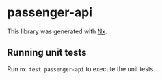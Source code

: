 # passenger-api

This library was generated with [Nx](https://nx.dev).

## Running unit tests

Run `nx test passenger-api` to execute the unit tests.
